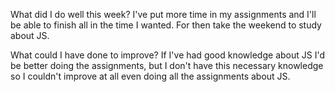 What did I do well this week?
I've put more time in my assignments and I'll be able to finish all in the time I wanted.
For then take the weekend to study about JS.

 What could I have done to improve?
 If I've had good knowledge about JS I'd be better doing the assignments, but I don't have this necessary knowledge so I couldn't improve at all
 even doing all the assignments about JS.
